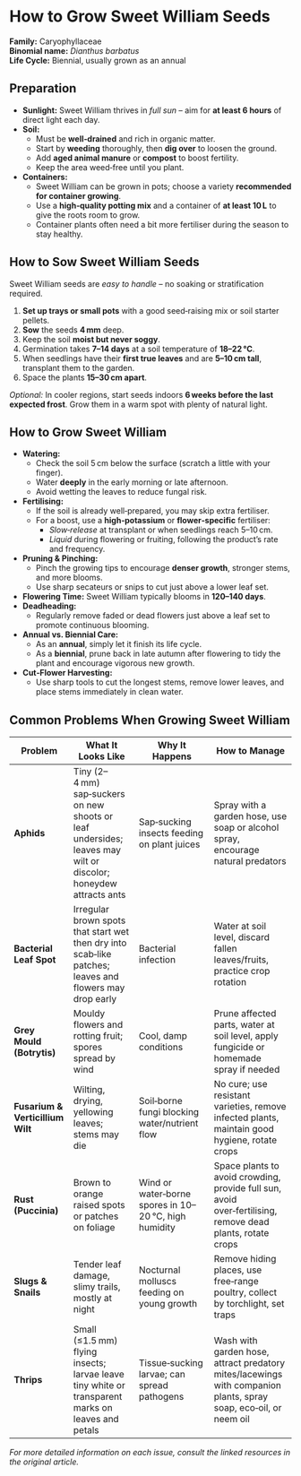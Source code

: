 # How to Grow Sweet William Seeds

**Family:** Caryophyllaceae  
**Binomial name:** _Dianthus barbatus_  
**Life Cycle:** Biennial, usually grown as an annual  

## Preparation

- **Sunlight:** Sweet William thrives in *full sun* – aim for **at least 6 hours** of direct light each day.  
- **Soil:**  
  - Must be **well‑drained** and rich in organic matter.  
  - Start by **weeding** thoroughly, then **dig over** to loosen the ground.  
  - Add **aged animal manure** or **compost** to boost fertility.  
  - Keep the area weed‑free until you plant.  
- **Containers:**  
  - Sweet William can be grown in pots; choose a variety **recommended for container growing**.  
  - Use a **high‑quality potting mix** and a container of **at least 10 L** to give the roots room to grow.  
  - Container plants often need a bit more fertiliser during the season to stay healthy.

## How to Sow Sweet William Seeds

Sweet William seeds are *easy to handle* – no soaking or stratification required.

1. **Set up trays or small pots** with a good seed‑raising mix or soil starter pellets.  
2. **Sow** the seeds **4 mm** deep.  
3. Keep the soil **moist but never soggy**.  
4. Germination takes **7–14 days** at a soil temperature of **18–22 °C**.  
5. When seedlings have their **first true leaves** and are **5–10 cm tall**, transplant them to the garden.  
6. Space the plants **15–30 cm apart**.  

*Optional:* In cooler regions, start seeds indoors **6 weeks before the last expected frost**. Grow them in a warm spot with plenty of natural light.

## How to Grow Sweet William

- **Watering:**  
  - Check the soil 5 cm below the surface (scratch a little with your finger).  
  - Water **deeply** in the early morning or late afternoon.  
  - Avoid wetting the leaves to reduce fungal risk.  
- **Fertilising:**  
  - If the soil is already well‑prepared, you may skip extra fertiliser.  
  - For a boost, use a **high‑potassium** or **flower‑specific** fertiliser:  
    - *Slow‑release* at transplant or when seedlings reach 5–10 cm.  
    - *Liquid* during flowering or fruiting, following the product’s rate and frequency.  
- **Pruning & Pinching:**  
  - Pinch the growing tips to encourage **denser growth**, stronger stems, and more blooms.  
  - Use sharp secateurs or snips to cut just above a lower leaf set.  
- **Flowering Time:** Sweet William typically blooms in **120–140 days**.  
- **Deadheading:**  
  - Regularly remove faded or dead flowers just above a leaf set to promote continuous blooming.  
- **Annual vs. Biennial Care:**  
  - As an **annual**, simply let it finish its life cycle.  
  - As a **biennial**, prune back in late autumn after flowering to tidy the plant and encourage vigorous new growth.  
- **Cut‑Flower Harvesting:**  
  - Use sharp tools to cut the longest stems, remove lower leaves, and place stems immediately in clean water.

## Common Problems When Growing Sweet William

| Problem | What It Looks Like | Why It Happens | How to Manage |
|---------|--------------------|----------------|---------------|
| **Aphids** | Tiny (2–4 mm) sap‑suckers on new shoots or leaf undersides; leaves may wilt or discolor; honeydew attracts ants | Sap‑sucking insects feeding on plant juices | Spray with a garden hose, use soap or alcohol spray, encourage natural predators |
| **Bacterial Leaf Spot** | Irregular brown spots that start wet then dry into scab‑like patches; leaves and flowers may drop early | Bacterial infection | Water at soil level, discard fallen leaves/fruits, practice crop rotation |
| **Grey Mould (Botrytis)** | Mouldy flowers and rotting fruit; spores spread by wind | Cool, damp conditions | Prune affected parts, water at soil level, apply fungicide or homemade spray if needed |
| **Fusarium & Verticillium Wilt** | Wilting, drying, yellowing leaves; stems may die | Soil‑borne fungi blocking water/nutrient flow | No cure; use resistant varieties, remove infected plants, maintain good hygiene, rotate crops |
| **Rust (Puccinia)** | Brown to orange raised spots or patches on foliage | Wind or water‑borne spores in 10–20 °C, high humidity | Space plants to avoid crowding, provide full sun, avoid over‑fertilising, remove dead plants, rotate crops |
| **Slugs & Snails** | Tender leaf damage, slimy trails, mostly at night | Nocturnal molluscs feeding on young growth | Remove hiding places, use free‑range poultry, collect by torchlight, set traps |
| **Thrips** | Small (≤1.5 mm) flying insects; larvae leave tiny white or transparent marks on leaves and petals | Tissue‑sucking larvae; can spread pathogens | Wash with garden hose, attract predatory mites/lacewings with companion plants, spray soap, eco‑oil, or neem oil |

*For more detailed information on each issue, consult the linked resources in the original article.*